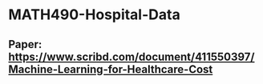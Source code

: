 # MATH490-Hospital-Data

## Paper: https://www.scribd.com/document/411550397/Machine-Learning-for-Healthcare-Cost
